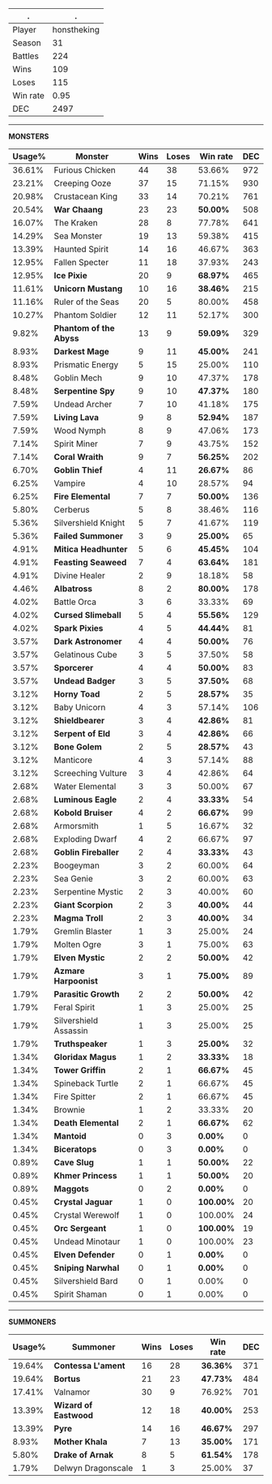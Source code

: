 .|.
|-|-
Player|honstheking
Season|31
Battles|224
Wins|109
Loses|115
Win rate|0.95
DEC|2497

---
**MONSTERS**

Usage%|Monster|Wins|Loses|Win rate|DEC|
-|-|-|-|-|-|
36.61%|Furious Chicken|44|38|53.66%|972|
23.21%|Creeping Ooze|37|15|71.15%|930|
20.98%|Crustacean King|33|14|70.21%|761|
20.54%|**War Chaang**|23|23|**50.00%**|508|
16.07%|The Kraken|28|8|77.78%|641|
14.29%|Sea Monster|19|13|59.38%|415|
13.39%|Haunted Spirit|14|16|46.67%|363|
12.95%|Fallen Specter|11|18|37.93%|243|
12.95%|**Ice Pixie**|20|9|**68.97%**|465|
11.61%|**Unicorn Mustang**|10|16|**38.46%**|215|
11.16%|Ruler of the Seas|20|5|80.00%|458|
10.27%|Phantom Soldier|12|11|52.17%|300|
9.82%|**Phantom of the Abyss**|13|9|**59.09%**|329|
8.93%|**Darkest Mage**|9|11|**45.00%**|241|
8.93%|Prismatic Energy|5|15|25.00%|110|
8.48%|Goblin Mech|9|10|47.37%|178|
8.48%|**Serpentine Spy**|9|10|**47.37%**|180|
7.59%|Undead Archer|7|10|41.18%|175|
7.59%|**Living Lava**|9|8|**52.94%**|187|
7.59%|Wood Nymph|8|9|47.06%|173|
7.14%|Spirit Miner|7|9|43.75%|152|
7.14%|**Coral Wraith**|9|7|**56.25%**|202|
6.70%|**Goblin Thief**|4|11|**26.67%**|86|
6.25%|Vampire|4|10|28.57%|94|
6.25%|**Fire Elemental**|7|7|**50.00%**|136|
5.80%|Cerberus|5|8|38.46%|116|
5.36%|Silvershield Knight|5|7|41.67%|119|
5.36%|**Failed Summoner**|3|9|**25.00%**|65|
4.91%|**Mitica Headhunter**|5|6|**45.45%**|104|
4.91%|**Feasting Seaweed**|7|4|**63.64%**|181|
4.91%|Divine Healer|2|9|18.18%|58|
4.46%|**Albatross**|8|2|**80.00%**|178|
4.02%|Battle Orca|3|6|33.33%|69|
4.02%|**Cursed Slimeball**|5|4|**55.56%**|129|
4.02%|**Spark Pixies**|4|5|**44.44%**|81|
3.57%|**Dark Astronomer**|4|4|**50.00%**|76|
3.57%|Gelatinous Cube|3|5|37.50%|58|
3.57%|**Sporcerer**|4|4|**50.00%**|83|
3.57%|**Undead Badger**|3|5|**37.50%**|68|
3.12%|**Horny Toad**|2|5|**28.57%**|35|
3.12%|Baby Unicorn|4|3|57.14%|106|
3.12%|**Shieldbearer**|3|4|**42.86%**|81|
3.12%|**Serpent of Eld**|3|4|**42.86%**|66|
3.12%|**Bone Golem**|2|5|**28.57%**|43|
3.12%|Manticore|4|3|57.14%|88|
3.12%|Screeching Vulture|3|4|42.86%|64|
2.68%|Water Elemental|3|3|50.00%|67|
2.68%|**Luminous Eagle**|2|4|**33.33%**|54|
2.68%|**Kobold Bruiser**|4|2|**66.67%**|99|
2.68%|Armorsmith|1|5|16.67%|32|
2.68%|Exploding Dwarf|4|2|66.67%|97|
2.68%|**Goblin Fireballer**|2|4|**33.33%**|43|
2.23%|Boogeyman|3|2|60.00%|64|
2.23%|Sea Genie|3|2|60.00%|63|
2.23%|Serpentine Mystic|2|3|40.00%|60|
2.23%|**Giant Scorpion**|2|3|**40.00%**|44|
2.23%|**Magma Troll**|2|3|**40.00%**|34|
1.79%|Gremlin Blaster|1|3|25.00%|24|
1.79%|Molten Ogre|3|1|75.00%|63|
1.79%|**Elven Mystic**|2|2|**50.00%**|42|
1.79%|**Azmare Harpoonist**|3|1|**75.00%**|89|
1.79%|**Parasitic Growth**|2|2|**50.00%**|42|
1.79%|Feral Spirit|1|3|25.00%|25|
1.79%|Silvershield Assassin|1|3|25.00%|25|
1.79%|**Truthspeaker**|1|3|**25.00%**|32|
1.34%|**Gloridax Magus**|1|2|**33.33%**|18|
1.34%|**Tower Griffin**|2|1|**66.67%**|45|
1.34%|Spineback Turtle|2|1|66.67%|45|
1.34%|Fire Spitter|2|1|66.67%|45|
1.34%|Brownie|1|2|33.33%|20|
1.34%|**Death Elemental**|2|1|**66.67%**|62|
1.34%|**Mantoid**|0|3|**0.00%**|0|
1.34%|**Biceratops**|0|3|**0.00%**|0|
0.89%|**Cave Slug**|1|1|**50.00%**|22|
0.89%|**Khmer Princess**|1|1|**50.00%**|20|
0.89%|**Maggots**|0|2|**0.00%**|0|
0.45%|**Crystal Jaguar**|1|0|**100.00%**|20|
0.45%|Crystal Werewolf|1|0|100.00%|24|
0.45%|**Orc Sergeant**|1|0|**100.00%**|19|
0.45%|Undead Minotaur|1|0|100.00%|23|
0.45%|**Elven Defender**|0|1|**0.00%**|0|
0.45%|**Sniping Narwhal**|0|1|**0.00%**|0|
0.45%|Silvershield Bard|0|1|0.00%|0|
0.45%|Spirit Shaman|0|1|0.00%|0|

---
**SUMMONERS**

Usage%|Summoner|Wins|Loses|Win rate|DEC|
-|-|-|-|-|-|
19.64%|**Contessa L'ament**|16|28|**36.36%**|371|
19.64%|**Bortus**|21|23|**47.73%**|484|
17.41%|Valnamor|30|9|76.92%|701|
13.39%|**Wizard of Eastwood**|12|18|**40.00%**|253|
13.39%|**Pyre**|14|16|**46.67%**|297|
8.93%|**Mother Khala**|7|13|**35.00%**|171|
5.80%|**Drake of Arnak**|8|5|**61.54%**|178|
1.79%|Delwyn Dragonscale|1|3|25.00%|37|
